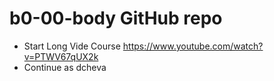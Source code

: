 # b0-00-body GitHub repo 
- Start Long Vide Course https://www.youtube.com/watch?v=PTWV67qUX2k
- Continue as dcheva

